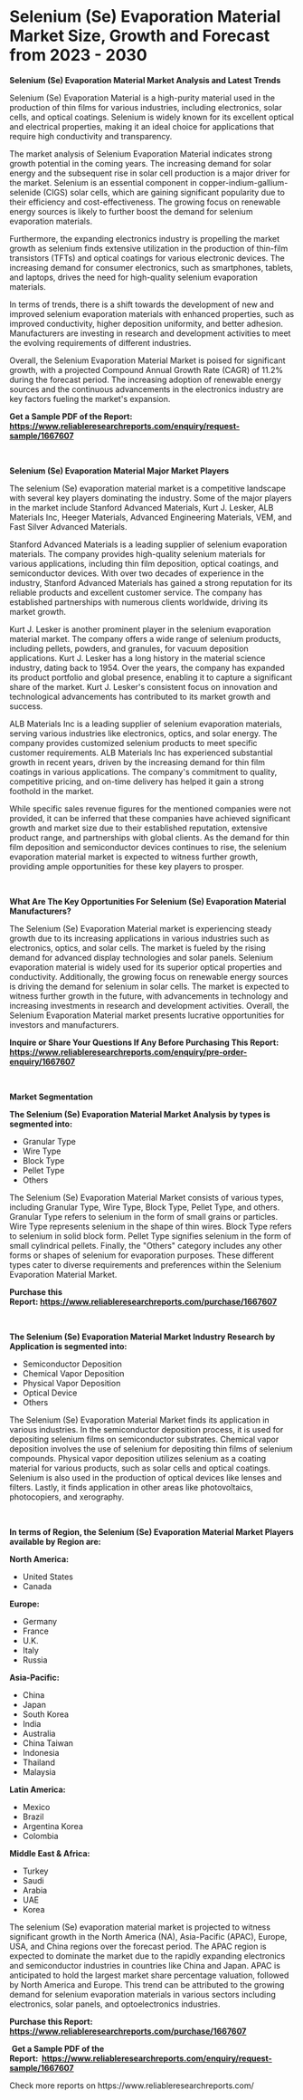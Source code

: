 <p><h1>Selenium (Se) Evaporation Material Market Size, Growth and Forecast from 2023 - 2030</h1></p><p><strong>Selenium (Se) Evaporation Material Market Analysis and Latest Trends</strong></p>
<p><p>Selenium (Se) Evaporation Material is a high-purity material used in the production of thin films for various industries, including electronics, solar cells, and optical coatings. Selenium is widely known for its excellent optical and electrical properties, making it an ideal choice for applications that require high conductivity and transparency.</p><p>The market analysis of Selenium Evaporation Material indicates strong growth potential in the coming years. The increasing demand for solar energy and the subsequent rise in solar cell production is a major driver for the market. Selenium is an essential component in copper-indium-gallium-selenide (CIGS) solar cells, which are gaining significant popularity due to their efficiency and cost-effectiveness. The growing focus on renewable energy sources is likely to further boost the demand for selenium evaporation materials.</p><p>Furthermore, the expanding electronics industry is propelling the market growth as selenium finds extensive utilization in the production of thin-film transistors (TFTs) and optical coatings for various electronic devices. The increasing demand for consumer electronics, such as smartphones, tablets, and laptops, drives the need for high-quality selenium evaporation materials.</p><p>In terms of trends, there is a shift towards the development of new and improved selenium evaporation materials with enhanced properties, such as improved conductivity, higher deposition uniformity, and better adhesion. Manufacturers are investing in research and development activities to meet the evolving requirements of different industries.</p><p>Overall, the Selenium Evaporation Material Market is poised for significant growth, with a projected Compound Annual Growth Rate (CAGR) of 11.2% during the forecast period. The increasing adoption of renewable energy sources and the continuous advancements in the electronics industry are key factors fueling the market's expansion.</p></p>
<p><strong>Get a Sample PDF of the Report:&nbsp; <a href="https://www.reliableresearchreports.com/enquiry/request-sample/1667607">https://www.reliableresearchreports.com/enquiry/request-sample/1667607</a></strong></p>
<p>&nbsp;</p>
<p><strong>Selenium (Se) Evaporation Material Major Market Players</strong></p>
<p><p>The selenium (Se) evaporation material market is a competitive landscape with several key players dominating the industry. Some of the major players in the market include Stanford Advanced Materials, Kurt J. Lesker, ALB Materials Inc, Heeger Materials, Advanced Engineering Materials, VEM, and Fast Silver Advanced Materials.</p><p>Stanford Advanced Materials is a leading supplier of selenium evaporation materials. The company provides high-quality selenium materials for various applications, including thin film deposition, optical coatings, and semiconductor devices. With over two decades of experience in the industry, Stanford Advanced Materials has gained a strong reputation for its reliable products and excellent customer service. The company has established partnerships with numerous clients worldwide, driving its market growth.</p><p>Kurt J. Lesker is another prominent player in the selenium evaporation material market. The company offers a wide range of selenium products, including pellets, powders, and granules, for vacuum deposition applications. Kurt J. Lesker has a long history in the material science industry, dating back to 1954. Over the years, the company has expanded its product portfolio and global presence, enabling it to capture a significant share of the market. Kurt J. Lesker's consistent focus on innovation and technological advancements has contributed to its market growth and success.</p><p>ALB Materials Inc is a leading supplier of selenium evaporation materials, serving various industries like electronics, optics, and solar energy. The company provides customized selenium products to meet specific customer requirements. ALB Materials Inc has experienced substantial growth in recent years, driven by the increasing demand for thin film coatings in various applications. The company's commitment to quality, competitive pricing, and on-time delivery has helped it gain a strong foothold in the market.</p><p>While specific sales revenue figures for the mentioned companies were not provided, it can be inferred that these companies have achieved significant growth and market size due to their established reputation, extensive product range, and partnerships with global clients. As the demand for thin film deposition and semiconductor devices continues to rise, the selenium evaporation material market is expected to witness further growth, providing ample opportunities for these key players to prosper.</p></p>
<p>&nbsp;</p>
<p><strong>What Are The Key Opportunities For Selenium (Se) Evaporation Material Manufacturers?</strong></p>
<p><p>The Selenium (Se) Evaporation Material market is experiencing steady growth due to its increasing applications in various industries such as electronics, optics, and solar cells. The market is fueled by the rising demand for advanced display technologies and solar panels. Selenium evaporation material is widely used for its superior optical properties and conductivity. Additionally, the growing focus on renewable energy sources is driving the demand for selenium in solar cells. The market is expected to witness further growth in the future, with advancements in technology and increasing investments in research and development activities. Overall, the Selenium Evaporation Material market presents lucrative opportunities for investors and manufacturers.</p></p>
<p><strong>Inquire or Share Your Questions If Any Before Purchasing This Report: <a href="https://www.reliableresearchreports.com/enquiry/pre-order-enquiry/1667607">https://www.reliableresearchreports.com/enquiry/pre-order-enquiry/1667607</a></strong></p>
<p>&nbsp;</p>
<p><strong>Market Segmentation</strong></p>
<p><strong>The Selenium (Se) Evaporation Material Market Analysis by types is segmented into:</strong></p>
<p><ul><li>Granular Type</li><li>Wire Type</li><li>Block Type</li><li>Pellet Type</li><li>Others</li></ul></p>
<p><p>The Selenium (Se) Evaporation Material Market consists of various types, including Granular Type, Wire Type, Block Type, Pellet Type, and others. Granular Type refers to selenium in the form of small grains or particles. Wire Type represents selenium in the shape of thin wires. Block Type refers to selenium in solid block form. Pellet Type signifies selenium in the form of small cylindrical pellets. Finally, the "Others" category includes any other forms or shapes of selenium for evaporation purposes. These different types cater to diverse requirements and preferences within the Selenium Evaporation Material Market.</p></p>
<p><strong>Purchase this Report:&nbsp;<a href="https://www.reliableresearchreports.com/purchase/1667607">https://www.reliableresearchreports.com/purchase/1667607</a></strong></p>
<p>&nbsp;</p>
<p><strong>The Selenium (Se) Evaporation Material Market Industry Research by Application is segmented into:</strong></p>
<p><ul><li>Semiconductor Deposition</li><li>Chemical Vapor Deposition</li><li>Physical Vapor Deposition</li><li>Optical Device</li><li>Others</li></ul></p>
<p><p>The Selenium (Se) Evaporation Material Market finds its application in various industries. In the semiconductor deposition process, it is used for depositing selenium films on semiconductor substrates. Chemical vapor deposition involves the use of selenium for depositing thin films of selenium compounds. Physical vapor deposition utilizes selenium as a coating material for various products, such as solar cells and optical coatings. Selenium is also used in the production of optical devices like lenses and filters. Lastly, it finds application in other areas like photovoltaics, photocopiers, and xerography.</p></p>
<p>&nbsp;</p>
<p><strong>In terms of Region, the Selenium (Se) Evaporation Material Market Players available by Region are:</strong></p>
<p>
    <p> <strong> North America: </strong>
        <ul>
            <li>United States</li>
            <li>Canada</li>
        </ul>
        </p> 
    <p> <strong> Europe: </strong>
        <ul>
            <li>Germany</li>
            <li>France</li>
            <li>U.K.</li>
            <li>Italy</li>
            <li>Russia</li>
        </ul>
        </p> 
    <p> <strong> Asia-Pacific: </strong>
        <ul>
            <li>China</li>
            <li>Japan</li>
            <li>South Korea</li>
            <li>India</li>
            <li>Australia</li>
            <li>China Taiwan</li>
            <li>Indonesia</li>
            <li>Thailand</li>
            <li>Malaysia</li>
        </ul>
        </p> 
    <p> <strong> Latin America: </strong>
        <ul>
            <li>Mexico</li>
            <li>Brazil</li>
            <li>Argentina Korea</li>
            <li>Colombia</li>
        </ul>
        </p> 
    <p> <strong> Middle East & Africa: </strong>
        <ul>
            <li>Turkey</li>
            <li>Saudi</li>
            <li>Arabia</li>
            <li>UAE</li>
            <li>Korea</li>
        </ul>
    </p>
    </p>
<p><p>The selenium (Se) evaporation material market is projected to witness significant growth in the North America (NA), Asia-Pacific (APAC), Europe, USA, and China regions over the forecast period. The APAC region is expected to dominate the market due to the rapidly expanding electronics and semiconductor industries in countries like China and Japan. APAC is anticipated to hold the largest market share percentage valuation, followed by North America and Europe. This trend can be attributed to the growing demand for selenium evaporation materials in various sectors including electronics, solar panels, and optoelectronics industries.</p></p>
<p><strong>Purchase this Report: <a href="https://www.reliableresearchreports.com/purchase/1667607">https://www.reliableresearchreports.com/purchase/1667607</a></strong></p>
<p>&nbsp;<strong>Get a Sample PDF of the Report:&nbsp;&nbsp;<a href="https://www.reliableresearchreports.com/enquiry/request-sample/1667607">https://www.reliableresearchreports.com/enquiry/request-sample/1667607</a></strong></p>
<p><strong></strong></p>
<p>Check more reports on https://www.reliableresearchreports.com/</p>